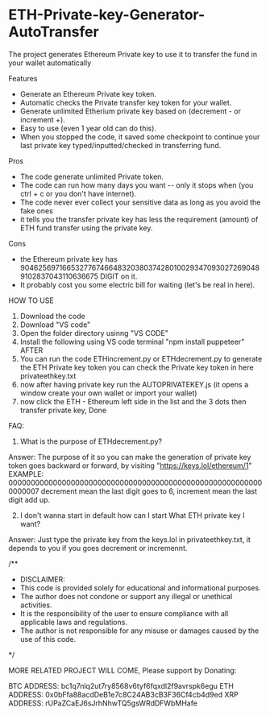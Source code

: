 # ETH-Private-key-Generator-AutoTransfer
The project generates Ethereum Private key to use it to transfer the fund in your wallet automatically





Features
- Generate an Ethereum Private key token.
- Automatic checks the Private transfer key token for your wallet.
- Generate unlimited Etherium private key based on (decrement - or increment +).
- Easy to use (even 1 year old can do this).
- When you stopped the code, it saved some checkpoint to continue your last private key typed/inputted/checked in transferring fund.


Pros
- The code generate unlimited Private token.
- The code can run how many days you want -- only it stops when (you ctrl + c or you don't have internet).
- The code never ever collect your sensitive data as long as you avoid the fake ones
- it tells you the transfer private key has less the requirement (amount) of ETH fund transfer using the private key.



Cons
- the Ethereum private key has 904625697166532776746648320380374280100293470930272690489102837043110636675 DIGIT on it.
- It probably cost you some electric bill for waiting (let's be real in here).





HOW TO USE
1. Download the code
2. Download "VS code"
3. Open the folder directory usinng "VS CODE"
4. Install the following using VS code terminal "npm install puppeteer" AFTER
5. You can run the code ETHincrement.py or ETHdecrement.py to generate the ETH Private key token you can check the Private key token in here privateethkey.txt
6. now after having private key run the AUTOPRIVATEKEY.js (it opens a window create your own wallet or import your wallet)
7. now click the ETH - Ethereum left side in the list and the 3 dots then transfer private key, Done





FAQ: 
1. What is the purpose of ETHdecrement.py?

Answer: The purpose of it so you can make the generation of private key token goes backward or forward, by visiting "https://keys.lol/ethereum/1" EXAMPLE:
0000000000000000000000000000000000000000000000000000000000000007 decrement mean the last digit goes to 6, increment mean the last digit add up.

2. I don't wanna start in default how can I start What ETH private key I want?

Answer: Just type the private key from the keys.lol in privateethkey.txt, it depends to you if you goes decrement or incremennt.





/**
 * DISCLAIMER:
 * This code is provided solely for educational and informational purposes.
 * The author does not condone or support any illegal or unethical activities.
 * It is the responsibility of the user to ensure compliance with all applicable laws and regulations.
 * The author is not responsible for any misuse or damages caused by the use of this code.

 */



 MORE RELATED PROJECT WILL COME, Please support by Donating:
  
  BTC ADDRESS: bc1q7nlq2ut7ry8568v6tyf6fqxdl2f9avrspk6egu
  ETH ADDRESS: 0x0bFfa88acdDeB1e7c8C24AB3cB3F36Cf4cb4d9ed
  XRP ADDRESS: rUPaZCaEJ6sJrhNhwTQ5gsWRdDFWbMHafe
